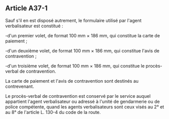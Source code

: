 Article A37-1
----
Sauf s'il en est disposé autrement, le formulaire utilisé par l'agent
verbalisateur est constitué :

-d'un premier volet, de format 100 mm × 186 mm, qui constitue la carte de
paiement ;

-d'un deuxième volet, de format 100 mm × 186 mm, qui constitue l'avis de
contravention ;

-d'un troisième volet, de format 100 mm × 186 mm, qui constitue le procès-verbal
de contravention.

La carte de paiement et l'avis de contravention sont destinés au contrevenant.

Le procès-verbal de contravention est conservé par le service auquel appartient
l'agent verbalisateur ou adressé à l'unité de gendarmerie ou de police
compétente, quand les agents verbalisateurs sont ceux visés au 2° et au 8° de
l'article L. 130-4 du code de la route.
